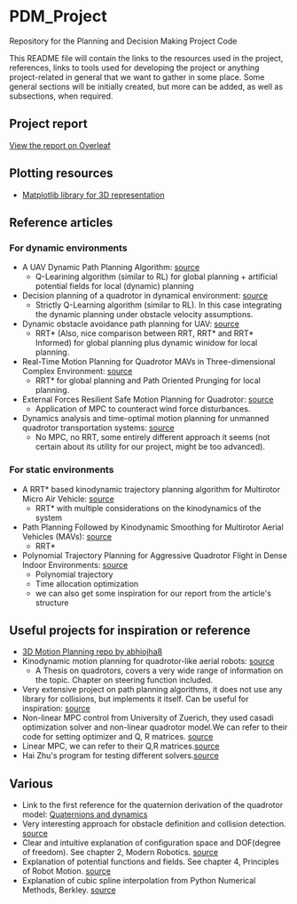 # PDM_Project
Repository for the Planning and Decision Making Project Code

This README file will contain the links to the resources used in the project, references, links to tools used for developing the project or anything project-related in general that we want to gather in some place. Some general sections will be initially created, but more can be added, as well as subsections, when required.

## Project report

[View the report on Overleaf](https://www.overleaf.com/read/djjcwndjbvxw)

## Plotting resources

- [Matplotlib library for 3D representation](https://matplotlib.org/stable/api/_as_gen/mpl_toolkits.mplot3d.axes3d.Axes3D.html)

## Reference articles

### For dynamic environments

- A UAV Dynamic Path Planning Algorithm: [source](https://ieeexplore.ieee.org/document/9337581)
	- Q-Learining algorithm (similar to RL) for global planning + artificial potential fields for local (dynamic) planning
- Decision planning of a quadrotor in dynamical environment: [source](https://ieeexplore.ieee.org/document/8028421)
	- Strictly Q-Learning algorithm (similar to RL). In this case integrating the dynamic planning under obstacle velocity assumptions.
- Dynamic obstacle avoidance path planning for UAV: [source](https://ieeexplore.ieee.org/document/9274865)
	- RRT* (Also, nice comparison between RRT, RRT* and RRT* Informed) for global planning plus dynamic winidow for local planning.
- Real-Time Motion Planning for Quadrotor MAVs in Three-dimensional Complex Environment: [source](https://ieeexplore.ieee.org/document/9019196)
	- RRT* for global planning and Path Oriented Prunging for local planning.
- External Forces Resilient Safe Motion Planning for Quadrotor: [source](https://arxiv.org/pdf/2103.11178.pdf)
    - Application of MPC to counteract wind force disturbances.
- Dynamics analysis and time-optimal motion planning for unmanned quadrotor transportation systems: [source](https://pdf.sciencedirectassets.com/271456/1-s2.0-S0957415818X00026/1-s2.0-S0957415818300096/main.pdf?X-Amz-Security-Token=IQoJb3JpZ2luX2VjEGUaCXVzLWVhc3QtMSJHMEUCIFRv%2FcGPfbNfMmCTE9G64iIOJrdXL9H0ZGu51C4IMKTRAiEA8NxAkzNF3zZzyNc8MdTXUW0XuloWnAmv1Ovud5PMV8Uq%2BgMILhAEGgwwNTkwMDM1NDY4NjUiDEoPuDjH39DaqbvgrirXA1v75UDciCHFhNCi1CyecTnvdhQkC%2BljR%2Fl5e3oCTHvcR84L02JRDONYxGdQwHIJxZMHS00BGjVefxZziZgqHcdCTJanCSKEvAEkqgXvk8OoJTulZs2O9%2FIB18MAKz25vFbHWEI8vbXG5ByEZz1Fo4aYVuGNij8wRdcWClQpMYddQlEkbzBa3OwGDRhmgIZfsR41XYhGgmK38wgwFafPoI95zFM03glJ9XPS%2B0VheoPTWeAyt8zXfKl5NnXVHw2FOuHUN5WVAlJkbw84%2BS8oo9jINHH%2Bu8aCusGkQrkHhVCXoWHF6rQOCpvQoMy7EWIJTvjzM4nqohFatQFGpSa8wkLm7t241l94wFGnF57crEuCEwDakIO6kjWEH9LqhBJv0lZKsvMYFrSJnc1432OUlJAY2RTHUuplTDYUB%2B%2BdYn1nBMnLzd9V7c8WRoUXa%2FFUk6CpBR98x4xDVYd4%2F5rE5hxtg2Hb8uEUdA%2F%2BrY3YYs%2BGHMrP7R9bdNIDxwn6BtA8TGl04OrEQPrYB15zCgRXn9aetyVkU5zjfz68vrMVK89PL5G05yOj%2BOu9bvaRuWe4i5DOpVgUlvZJUGgcc25jk0mhi5TBu33QsImYutvsCKzwsRBUHM2dwzC7oO6MBjqlAdrKhDXksXJ1jECfEvX0ttkKMsVJS1uXa3fVtiSOjUjuegRCy9FWjhcy0vgciZKMubwNLSvKhvtIdoMOOSNyH%2BM1ZPIrYA91R5ndg%2F63fKyh8pXuBsdmO6U2KxDnnvr%2BM7FS1wFG6Zrdm8umDXGe%2FOp4PWkTVrUD%2BSzXC7nbZfISSio%2Ftnkf1QE9WVeaptdlNMZ9aDq5jVmvG5ghJobQTh7af6BRfw%3D%3D&X-Amz-Algorithm=AWS4-HMAC-SHA256&X-Amz-Date=20211122T133904Z&X-Amz-SignedHeaders=host&X-Amz-Expires=300&X-Amz-Credential=ASIAQ3PHCVTY7PTZOIPU%2F20211122%2Fus-east-1%2Fs3%2Faws4_request&X-Amz-Signature=401685a1ae12bcc196076f3551383c328821c40d97e61fd549dd229d8c4d5d2c&hash=29edc4ad39b3534e7c723753d88fb7a7c651cc631ba9dfc3267f429039b0f462&host=68042c943591013ac2b2430a89b270f6af2c76d8dfd086a07176afe7c76c2c61&pii=S0957415818300096&tid=spdf-9059ebfe-a743-403a-9278-7497ffc3b2b9&sid=2f8ce8b278f7c544729b9a84aa24447538bfgxrqb&type=client)
    - No MPC, no RRT, some entirely different approach it seems (not certain about its utility for our project, might be too advanced).

### For static environments

- A RRT* based kinodynamic trajectory planning algorithm for Multirotor Micro Air Vehicle: [source](https://ieeexplore.ieee.org/document/9277168)
    - RRT* with multiple considerations on the kinodynamics of the system
- Path Planning Followed by Kinodynamic Smoothing for Multirotor Aerial Vehicles (MAVs): [source](https://ieeexplore.ieee.org/document/9290162)
    - RRT*
- Polynomial Trajectory Planning for Aggressive Quadrotor Flight in Dense Indoor Environments: [source](https://dspace.mit.edu/bitstream/handle/1721.1/106840/Roy_Polynomial%20trajectory.pdf?sequence=1&isAllowed=y)
    - Polynomial trajectory
    - Time allocation optimization
    - we can also get some inspiration for our report from the article's structure

## Useful projects for inspiration or reference

- [3D Motion Planning repo by abhiojha8](https://github.com/abhiojha8/3D-Motion-Planning)
- Kinodynamic motion planning for quadrotor-like aerial robots: [source](https://oatao.univ-toulouse.fr/20169/1/Boeuf.pdf)
    - A Thesis on quadrotors, covers a very wide range of information on the topic. Chapter on steering function included.
- Very extensive project on path planning algorithms, it does not use any library for collisions, but implements it itself. Can be useful for inspiration: [source](https://github.com/zhm-real/PathPlanning)
- Non-linear MPC control from University of Zuerich, they used casadi optimization solver and non-linear quadrotor model.We can refer to their code for setting optimizer and Q, R matrices. [source](https://github.com/uzh-rpg/high_mpc)
- Linear MPC, we can refer to their Q,R matrices.[source](https://github.com/b4sgren/mpc)
- Hai Zhu's program for testing different solvers.[source](https://github.com/hai-zhu/solver_test)

## Various

- Link to the first reference for the quaternion derivation of the quadrotor model: [Quaternions and dynamics](https://archive.org/details/arxiv-0811.2889/page/n5/mode/2up)
- Very interesting approach for obstacle definition and collision detection. [source](https://gdbooks.gitbooks.io/3dcollisions/content/Chapter1/)
- Clear and intuitive explanation of configuration space and DOF(degree of freedom). See chapter 2, Modern Robotics. [source](http://hades.mech.northwestern.edu/images/7/7f/MR.pdf)
- Explanation of potential functions and fields. See chapter 4, Principles of Robot Motion. [source](http://mathdep.ifmo.ru/wp-content/uploads/2018/10/Intelligent-Robotics-and-Autonomous-Agents-series-Choset-H.-et-al.-Principles-of-Robot-Motion_-Theory-Algorithms-and-Implementations-MIT-2005.pdf)
- Explanation of cubic spline interpolation from Python Numerical Methods, Berkley. [source](https://pythonnumericalmethods.berkeley.edu/notebooks/chapter17.03-Cubic-Spline-Interpolation.html)
